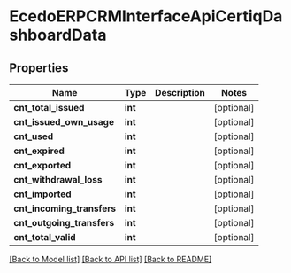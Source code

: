 # EcedoERPCRMInterfaceApiCertiqDashboardData

## Properties
Name | Type | Description | Notes
------------ | ------------- | ------------- | -------------
**cnt_total_issued** | **int** |  | [optional] 
**cnt_issued_own_usage** | **int** |  | [optional] 
**cnt_used** | **int** |  | [optional] 
**cnt_expired** | **int** |  | [optional] 
**cnt_exported** | **int** |  | [optional] 
**cnt_withdrawal_loss** | **int** |  | [optional] 
**cnt_imported** | **int** |  | [optional] 
**cnt_incoming_transfers** | **int** |  | [optional] 
**cnt_outgoing_transfers** | **int** |  | [optional] 
**cnt_total_valid** | **int** |  | [optional] 

[[Back to Model list]](../README.md#documentation-for-models) [[Back to API list]](../README.md#documentation-for-api-endpoints) [[Back to README]](../README.md)


